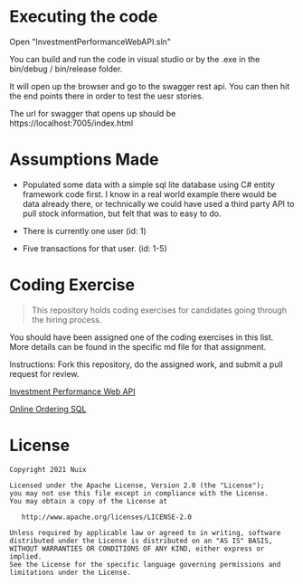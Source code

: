 # Executing the code

Open "InvestmentPerformanceWebAPI.sln"

You can build and run the code in visual studio or by the .exe in the bin/debug / bin/release folder.

It will open up the browser and go to the swagger rest api. You can then hit the end points there in order to test the uesr stories.

The url for swagger that opens up should be https://localhost:7005/index.html

# Assumptions Made

- Populated some data with a simple sql lite database using C# entity framework code first. I know in a real world example there would be data already there, or technically we could have used a third party API to pull stock information, but felt that was to easy to do.

- There is currently one user (id: 1)

- Five transactions for that user. (id: 1-5)

# Coding Exercise
> This repository holds coding exercises for candidates going through the hiring process.

You should have been assigned one of the coding exercises in this list.  More details can be found in the specific md file for that assignment.

Instructions: Fork this repository, do the assigned work, and submit a pull request for review.

[Investment Performance Web API](InvestmentPerformanceWebAPI.md#investment-performance-web-api)

[Online Ordering SQL](OnlineOrderingSQL.md#online-ordering)

# License

```
Copyright 2021 Nuix

Licensed under the Apache License, Version 2.0 (the "License");
you may not use this file except in compliance with the License.
You may obtain a copy of the License at

   http://www.apache.org/licenses/LICENSE-2.0

Unless required by applicable law or agreed to in writing, software
distributed under the License is distributed on an "AS IS" BASIS,
WITHOUT WARRANTIES OR CONDITIONS OF ANY KIND, either express or implied.
See the License for the specific language governing permissions and
limitations under the License.
```